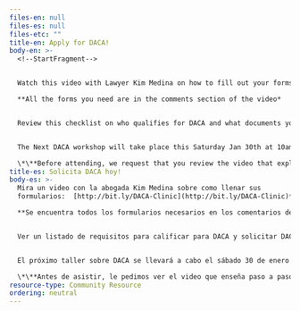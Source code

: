 ```yaml
---
files-en: null
files-es: null
files-etc: ""
title-en: Apply for DACA!
body-en: >-
  <!--StartFragment-->


  Watch this video with Lawyer Kim Medina on how to fill out your forms:  [http://bit.ly/DACA-​​Clinic](http://bit.ly/DACA-Clinic)*\

  **All the forms you need are in the comments section of the video*


  Review this checklist on who qualifies for DACA and what documents you need to apply: [here](https://fuerzalatinafoco.org/media/daca-list-2020.pdf)


  The Next DACA workshop will take place this Saturday Jan 30th at 10am (A workshop with questions and answers with attorneys): [http://bit.ly/​DACA-Clinic2](http://bit.ly/DACA-Clinic2)\*\*\

  \*\**Before attending, we request that you review the video that explains the application step-by-step*
title-es: Solicita DACA hoy!
body-es: >-
  Mira un video con la abogada Kim Medina sobre como llenar sus
  formularios:  [http://bit.ly/DACA-​Clinic](http://bit.ly/DACA-Clinic)*\

  **Se encuentra todos los formularios necesarios en los comentarios del video*


  Ver un listado de requisitos para calificar para DACA y solicitar DACA: [aquí](https://fuerzalatinafoco.org/media/daca-list-2020-spanish.pdf)


  El próximo taller sobre DACA se llevará a cabo el sábado 30 de enero a las 10 de la mañana (un taller con tiempo para preguntas y respuestas con la abogada): [http://bit.ly/DACA-​Clinic2](http://bit.ly/DACA-Clinic2)\*\*\

  \*\**Antes de asistir, le pedimos ver el video que enseña paso a paso cómo llenar su aplicación.*
resource-type: Community Resource
ordering: neutral
---
```

